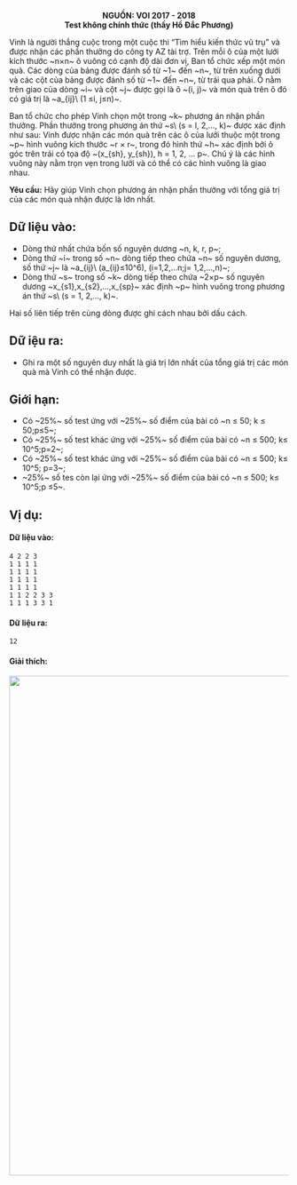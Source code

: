 **<center>NGUỒN: VOI 2017 - 2018</center>**
**<center>Test không chính thức (thầy Hồ Đắc Phương)</center>**

Vinh là người thắng cuộc trong một cuộc thi “Tìm hiểu kiến thức vũ trụ” và được nhận các phần thưởng do công ty AZ tài trợ. Trên mỗi ô của một lưới kích thước ~n×n~ ô vuông có cạnh độ dài đơn vị, Ban tổ chức xếp một món quà. Các dòng của bảng được đánh số từ ~1~ đến ~n~, từ trên xuống dưới và các cột của bảng được đánh số từ ~1~ đến ~n~, từ trái qua phải. Ô nằm trên giao của dòng ~i~ và cột ~j~ được gọi là ô ~(i, j)~ và món quà trên ô đó có giá trị là ~a_{ij}\ (1 ≤i, j≤n)~.

Ban tổ chức cho phép Vinh chọn một trong ~k~ phương án nhận phần thưởng. Phần thưởng trong phương án thứ ~s\ (s = l, 2,…, k)~ được xác định như sau: Vinh được nhận các món quà trên các ô của lưới thuộc một trong ~p~ hình vuông kích thước ~r × r~, trong đó hình thứ ~h~ xác định bởi ô góc trên trái có tọa độ ~(x_{sh}, y_{sh}), h = 1, 2, … p~. Chú ý là các hình vuông này nằm trọn vẹn trong lưới và có thể có các hình vuông là giao nhau.

**Yêu cầu:** Hãy giúp Vinh chọn phương án nhận phần thưởng với tổng giá trị của các món quà nhận được là lớn nhất.

## Dữ liệu vào:
- Dòng thứ nhất chứa bốn số nguyên dương ~n, k, r, p~;
- Dòng thứ ~i~ trong số ~n~ dòng tiếp theo chứa ~n~ số nguyên dương, số thứ ~j~ là ~a_{ij}\ (a_{ij}≤10^6), (i=1,2,…n;j= 1,2,…,n)~;
- Dòng thứ ~s~ trong số ~k~ dòng tiếp theo chứa ~2×p~ số nguyên dương ~x_{s1},x_{s2},…,x_{sp}~ xác định ~p~ hình vuông trong phương án thứ ~s\ (s = 1, 2,…, k)~.

Hai số liên tiếp trên cùng dòng được ghi cách nhau bởi dấu cách.

## Dữ iệu ra:
- Ghi ra một số nguyên duy nhất là giá trị lớn nhất của tổng giá trị các món quà mà Vinh có thể nhận được.

## Giới hạn:
- Có ~25\%~ số test ứng với ~25\%~ số điểm của bài có ~n ≤ 50; k ≤ 50;p≤5~;
- Có ~25\%~ số test khác ứng với ~25\%~ số điểm của bài có ~n ≤ 500; k≤ 10^5;p=2~;
- Có ~25\%~ số test khác ứng với ~25\%~ số điểm của bài có ~n ≤ 500; k≤ 10^5; p=3~;
- ~25\%~ số tes còn lại ứng với ~25\%~ số điểm của bài có ~n ≤ 500; k≤ 10^5;p ≤5~.

## Vị dụ:
#### Dữ liệu vào:
```
4 2 2 3
1 1 1 1
1 1 1 1
1 1 1 1
1 1 1 1
1 1 2 2 3 3
1 1 1 3 3 1
```

#### Dữ liệu ra:
```
12
```

#### Giải thích:
<center><img src="/images/problems/1509/bonus.png" width=900px></center>